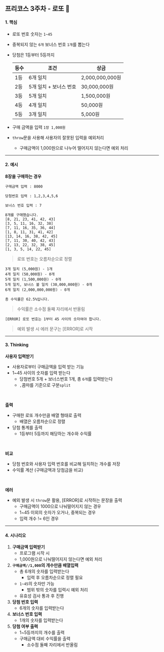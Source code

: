 ## 프리코스 3주차 - 로또 🎱

#### 1. 핵심

- 로또 번호 숫자는 `1~45`

- 중복되지 않는 `6개` 보너스 번호 `1개`를 뽑는다

- 당첨은 1등부터 5등까지

  | 등수 | 조건                   | 상금            |
  | ---- | ---------------------- | --------------- |
  | 1등  | 6개 일치               | 2,000,000,000원 |
  | 2등  | 5개 일치 + 보너스 번호 | 30,000,000원    |
  | 3등  | 5개 일치               | 1,500,000원     |
  | 4등  | 4개 일치               | 50,000원        |
  | 5등  | 3개 일치               | 5,000원         |

- 구매 금액을 입력 `1장 1,000원`

- `throw`문을 사용해 사용자의 잘못된 입력을 예외처리

  - 구매금액이 1,000원으로 나누어 떨어지지 않는다면 예외 처리


---

#### 2. 예시

**8장을 구매하는 경우**

```
구매금액 입력 : 8000
```

```
당첨번호 입력 : 1,2,3,4,5,6
```

```
보너스 번호 입력 : 7
```

```
8개를 구매했습니다.
[8, 21, 23, 41, 42, 43]
[3, 5, 11, 16, 32, 38]
[7, 11, 16, 35, 36, 44]
[1, 8, 11, 31, 41, 42]
[13, 14, 16, 38, 42, 45]
[7, 11, 30, 40, 42, 43]
[2, 13, 22, 32, 38, 45]
[1, 3, 5, 14, 22, 45]
```

> 로또 번호는 오름차순으로 정렬

```
3개 일치 (5,000원) - 1개
4개 일치 (50,000원) - 0개
5개 일치 (1,500,000원) - 0개
5개 일치, 보너스 볼 일치 (30,000,000원) - 0개
6개 일치 (2,000,000,000원) - 0개
```

```
총 수익률은 62.5%입니다.
```

> 수익률은 소수점 둘째 자리에서 반올림

 ```
 [ERROR] 로또 번호는 1부터 45 사이의 숫자여야 합니다.
 ```

> 예외 발생 시 에러 문구는 [ERROR]로 시작

---

#### 3. Thinking

**사용자 입력받기**

- 사용자로부터 구매금액을 입력 받는 기능
- 1~45 사이의 숫자를 입력 받는다
  - 당첨번호 5개 + 보너스번호 1개, 총 `6개`를 입력받는다
  - `,`콤마를 기준으로 구분`split`

<br>

**출력**

- 구매한 로또 개수만큼 배열 형태로 출력
  - 배열은 오름차순으로 정렬
- 당첨 통계를 출력
  - 1등부터 5등까지 해당하는 개수와 수익률

<br>

**비교**

- 당첨 번호와 사용자 입력 번호를 비교해 일치하는 개수를 저장
- 수익률 계산 (구매금액과 당첨금을 비교)

<br>

**에러**

- 예외 발생 시 `throw`문 활용, [ERROR]로 시작하는 문장을 출력
  - 구매금액이 1000으로 나눠떨어지지 않는 경우
  - 1~45 이외의 숫자가 오거나, 중복되는 경우
  - 입력 개수 != 6인 경우

---


#### 4. 시나리오

1. **구매금액 입력받기**
   - 프로그램 시작 시
   - 1,000원으로 나눠떨어지지 않는다면 예외 처리
2. **`구매금액//1,000`의 개수만큼 배열입력**
   - 총 6개의 숫자를 입력받는다
     - 입력 후 오름차순으로 정렬 필요
   - `1~45`의 숫자만 가능
     - 범위 밖의 숫자를 입력시 예외 처리
   - 유효성 검사 통과 후 진행
3. **당첨 번호 입력**
   - 6개의 숫자를 입력받는다
4. **보너스 번호 입력**
   - 1개의 숫자를 입력받는다
5. **당첨 여부 출력**
   - 1~5등까지의 개수를 출력
   - 구매금액 대비 수익률을 출력
     - 소수점 둘째 자리에서 반올림